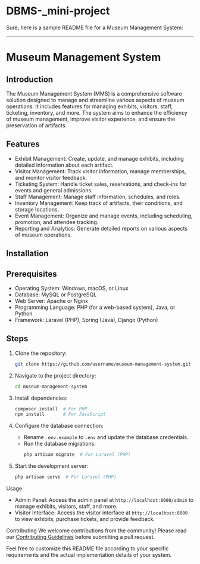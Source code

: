 # DBMS-_mini-project
Sure, here is a sample README file for a Museum Management System:

---

# Museum Management System

## Introduction
The Museum Management System (MMS) is a comprehensive software solution designed to manage and streamline various aspects of museum operations. It includes features for managing exhibits, visitors, staff, ticketing, inventory, and more. The system aims to enhance the efficiency of museum management, improve visitor experience, and ensure the preservation of artifacts.

## Features
- Exhibit Management: Create, update, and manage exhibits, including detailed information about each artifact.
- Visitor Management: Track visitor information, manage memberships, and monitor visitor feedback.
- Ticketing System: Handle ticket sales, reservations, and check-ins for events and general admissions.
- Staff Management: Manage staff information, schedules, and roles.
- Inventory Management: Keep track of artifacts, their conditions, and storage locations.
- Event Management: Organize and manage events, including scheduling, promotion, and attendee tracking.
- Reporting and Analytics: Generate detailed reports on various aspects of museum operations.

## Installation

## Prerequisites
- Operating System: Windows, macOS, or Linux
- Database: MySQL or PostgreSQL
- Web Server: Apache or Nginx
- Programming Language: PHP (for a web-based system), Java, or Python
- Framework: Laravel (PHP), Spring (Java), Django (Python)

 ## Steps
1. Clone the repository:
   ```bash
   git clone https://github.com/username/museum-management-system.git
   ```
2. Navigate to the project directory:
   ```bash
   cd museum-management-system
   ```
3. Install dependencies:
   ```bash
   composer install  # For PHP
   npm install       # For JavaScript
   ```
4. Configure the database connection:
   - Rename `.env.example` to `.env` and update the database credentials.
   - Run the database migrations:
     ```bash
     php artisan migrate  # For Laravel (PHP)
     ```

5. Start the development server:
   ```bash
   php artisan serve  # For Laravel (PHP)
   ```
 Usage
- Admin Panel: Access the admin panel at `http://localhost:8000/admin` to manage exhibits, visitors, staff, and more.
- Visitor Interface: Access the visitor interface at `http://localhost:8000` to view exhibits, purchase tickets, and provide feedback.

Contributing
We welcome contributions from the community! Please read our [Contributing Guidelines](CONTRIBUTING.md) before submitting a pull request.




Feel free to customize this README file according to your specific requirements and the actual implementation details of your system.
